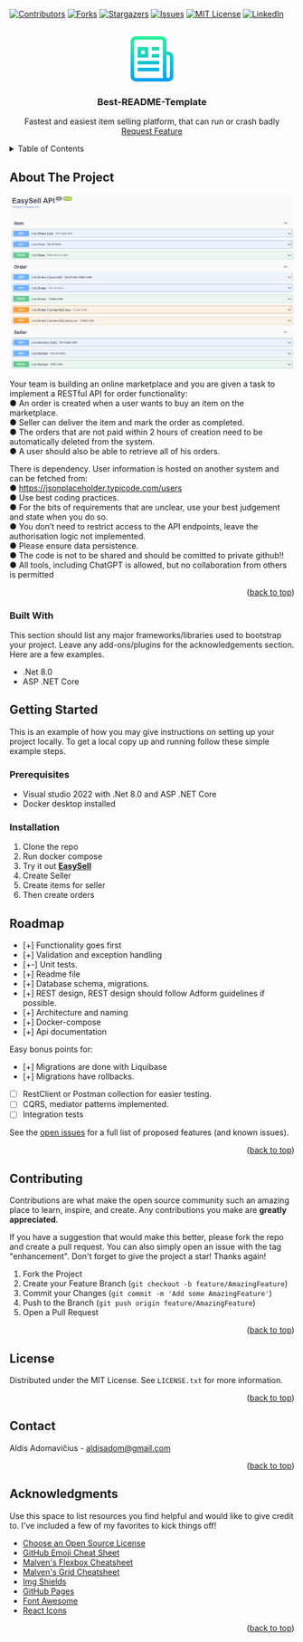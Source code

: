 <!-- PROJECT SHIELDS -->
<!--
*** I'm using markdown "reference style" links for readability.
*** Reference links are enclosed in brackets [ ] instead of parentheses ( ).
*** See the bottom of this document for the declaration of the reference variables
*** for contributors-url, forks-url, etc. This is an optional, concise syntax you may use.
*** https://www.markdownguide.org/basic-syntax/#reference-style-links
-->
[![Contributors][contributors-shield]][contributors-url]
[![Forks][forks-shield]][forks-url]
[![Stargazers][stars-shield]][stars-url]
[![Issues][issues-shield]][issues-url]
[![MIT License][license-shield]][license-url]
[![LinkedIn][linkedin-shield]][linkedin-url]



<!-- PROJECT LOGO -->
<br />
<div align="center">
  <a href="https://github.com/aldisadom/AdformFinalExam">
    <img src="images/logo.png" alt="Logo" width="80" height="80">
  </a>

  <h3 align="center">Best-README-Template</h3>

  <p align="center">
    Fastest and easiest item selling platform, that can run or crash badly
    <a href="https://github.com/aldisadom/AdformFinalExam/issues">Request Feature</a>
  </p>    
</div>



<!-- TABLE OF CONTENTS -->
<details>
  <summary>Table of Contents</summary>
  <ol>
    <li>
      <a href="#about-the-project">About The Project</a>
      <ul>
        <li><a href="#built-with">Built With</a></li>
      </ul>
    </li>
    <li>
      <a href="#getting-started">Getting Started</a>
      <ul>
        <li><a href="#prerequisites">Prerequisites</a></li>
        <li><a href="#installation">Installation</a></li>
      </ul>
    </li>
    <li><a href="#usage">Usage</a></li>
    <li><a href="#roadmap">Roadmap</a></li>
    <li><a href="#contributing">Contributing</a></li>
    <li><a href="#license">License</a></li>
    <li><a href="#contact">Contact</a></li>
    <li><a href="#acknowledgments">Acknowledgments</a></li>
  </ol>
</details>



<!-- ABOUT THE PROJECT -->
## About The Project

[![Product Name Screen Shot][product-screenshot]](https://example.com)

Your team is building an online marketplace and you are given a task to implement a RESTful API for order functionality:  
● An order is created when a user wants to buy an item on the marketplace.  
● Seller can deliver the item and mark the order as completed.  
● The orders that are not paid within 2 hours of creation need to be automatically deleted from the system.  
● A user should also be able to retrieve all of his orders.  

There is dependency. User information is hosted on another system and can be fetched from:  
● https://jsonplaceholder.typicode.com/users  
● Use best coding practices.  
● For the bits of requirements that are unclear, use your best judgement and state when you do so.  
● You don’t need to restrict access to the API endpoints, leave the authorisation logic not implemented.  
● Please ensure data persistence.  
● The code is not to be shared and should be comitted to private github!!  
● All tools, including ChatGPT is allowed, but no collaboration from others is permitted  

<p align="right">(<a href="#readme-top">back to top</a>)</p>

### Built With

This section should list any major frameworks/libraries used to bootstrap your project. Leave any add-ons/plugins for the acknowledgements section. Here are a few examples.

* .Net 8.0
* ASP .NET Core

<!-- GETTING STARTED -->
## Getting Started

This is an example of how you may give instructions on setting up your project locally.
To get a local copy up and running follow these simple example steps.

### Prerequisites

* Visual studio 2022 with .Net 8.0 and ASP .NET Core
* Docker desktop installed

### Installation
1. Clone the repo
2. Run docker compose
3. Try it out <a href="https://localhost:8081/swagger/index.html"><strong>EasySell</strong></a>
4. Create Seller  
5. Create items for seller  
6. Then create orders  

<!-- ROADMAP -->
## Roadmap

- [+] Functionality goes first
- [+] Validation and exception handling
- [+-] Unit tests.
- [+] Readme file
- [+] Database schema, migrations.
- [+] REST design, REST design should follow Adform guidelines if possible.
- [+] Architecture and naming
- [+] Docker-compose
- [+] Api documentation

Easy bonus points for:
- [+] Migrations are done with Liquibase
- [+] Migrations have rollbacks.
- [ ] RestClient or Postman collection for easier testing.
- [ ] CQRS, mediator patterns implemented.
- [ ] Integration tests

See the [open issues](https://github.com/aldisadom/AdformFinalExam/issues) for a full list of proposed features (and known issues).

<p align="right">(<a href="#readme-top">back to top</a>)</p>


<!-- CONTRIBUTING -->
## Contributing

Contributions are what make the open source community such an amazing place to learn, inspire, and create. Any contributions you make are **greatly appreciated**.

If you have a suggestion that would make this better, please fork the repo and create a pull request. You can also simply open an issue with the tag "enhancement".
Don't forget to give the project a star! Thanks again!

1. Fork the Project
2. Create your Feature Branch (`git checkout -b feature/AmazingFeature`)
3. Commit your Changes (`git commit -m 'Add some AmazingFeature'`)
4. Push to the Branch (`git push origin feature/AmazingFeature`)
5. Open a Pull Request

<p align="right">(<a href="#readme-top">back to top</a>)</p>



<!-- LICENSE -->
## License

Distributed under the MIT License. See `LICENSE.txt` for more information.

<p align="right">(<a href="#readme-top">back to top</a>)</p>



<!-- CONTACT -->
## Contact

Aldis Adomavičius - aldisadom@gmail.com

<p align="right">(<a href="#readme-top">back to top</a>)</p>



<!-- ACKNOWLEDGMENTS -->
## Acknowledgments

Use this space to list resources you find helpful and would like to give credit to. I've included a few of my favorites to kick things off!

* [Choose an Open Source License](https://choosealicense.com)
* [GitHub Emoji Cheat Sheet](https://www.webpagefx.com/tools/emoji-cheat-sheet)
* [Malven's Flexbox Cheatsheet](https://flexbox.malven.co/)
* [Malven's Grid Cheatsheet](https://grid.malven.co/)
* [Img Shields](https://shields.io)
* [GitHub Pages](https://pages.github.com)
* [Font Awesome](https://fontawesome.com)
* [React Icons](https://react-icons.github.io/react-icons/search)

<p align="right">(<a href="#readme-top">back to top</a>)</p>



<!-- MARKDOWN LINKS & IMAGES -->
<!-- https://www.markdownguide.org/basic-syntax/#reference-style-links -->
<!-- git -->
[contributors-shield]: https://img.shields.io/github/contributors/aldisadom/AdformFinalExam.svg?style=for-the-badge
[contributors-url]: https://github.com/aldisadom/AdformFinalExam/graphs/contributors
[forks-shield]: https://img.shields.io/github/forks/aldisadom/AdformFinalExam.svg?style=for-the-badge
[forks-url]: https://github.com/aldisadom/AdformFinalExam/network/members
[stars-shield]: https://img.shields.io/github/stars/aldisadom/AdformFinalExam.svg?style=for-the-badge
[stars-url]: https://github.com/aldisadom/AdformFinalExam/stargazers
[issues-shield]: https://img.shields.io/github/issues/aldisadom/AdformFinalExam.svg?style=for-the-badge
[issues-url]: https://github.com/aldisadom/AdformFinalExam/issues
[license-shield]: https://img.shields.io/github/license/aldisadom/AdformFinalExam.svg?style=for-the-badge
[license-url]: https://github.com/aldisadom/AdformFinalExam/blob/master/LICENSE.txt

<!-- my links -->
[linkedin-shield]: https://img.shields.io/badge/-LinkedIn-black.svg?style=for-the-badge&logo=linkedin&colorB=555
[linkedin-url]: https://linkedin.com/in/aldis-adomavicius/

<!-- product links -->
[product-screenshot]: images/screenshot.png
[Next.js]: https://img.shields.io/badge/next.js-000000?style=for-the-badge&logo=nextdotjs&logoColor=white

<!-- used tools logos -->
[Next-url]: https://nextjs.org/
[React.js]: https://img.shields.io/badge/React-20232A?style=for-the-badge&logo=react&logoColor=61DAFB
[React-url]: https://reactjs.org/
[Vue.js]: https://img.shields.io/badge/Vue.js-35495E?style=for-the-badge&logo=vuedotjs&logoColor=4FC08D
[Vue-url]: https://vuejs.org/
[Angular.io]: https://img.shields.io/badge/Angular-DD0031?style=for-the-badge&logo=angular&logoColor=white
[Angular-url]: https://angular.io/
[Svelte.dev]: https://img.shields.io/badge/Svelte-4A4A55?style=for-the-badge&logo=svelte&logoColor=FF3E00
[Svelte-url]: https://svelte.dev/
[Laravel.com]: https://img.shields.io/badge/Laravel-FF2D20?style=for-the-badge&logo=laravel&logoColor=white
[Laravel-url]: https://laravel.com
[Bootstrap.com]: https://img.shields.io/badge/Bootstrap-563D7C?style=for-the-badge&logo=bootstrap&logoColor=white
[Bootstrap-url]: https://getbootstrap.com
[JQuery.com]: https://img.shields.io/badge/jQuery-0769AD?style=for-the-badge&logo=jquery&logoColor=white
[JQuery-url]: https://jquery.com 
